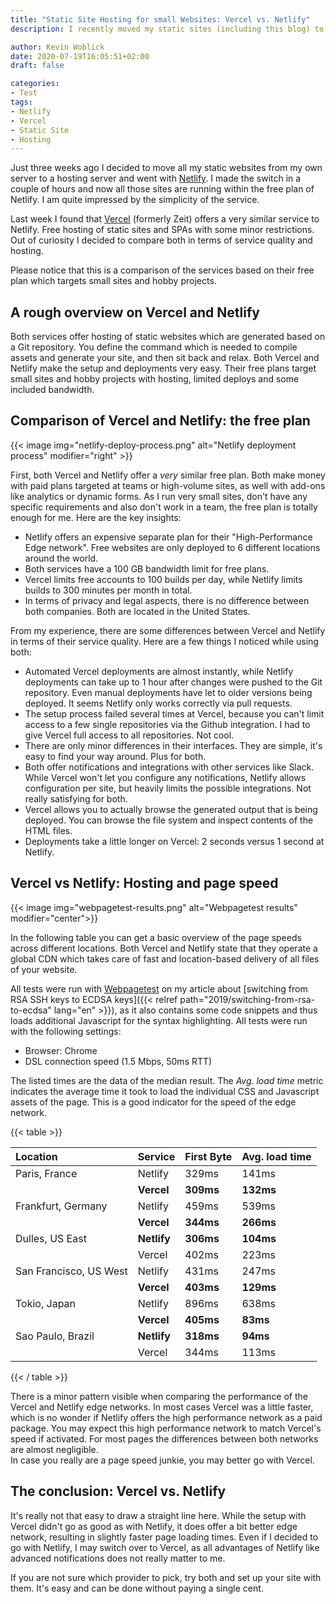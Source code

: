 ```yaml
---
title: "Static Site Hosting for small Websites: Vercel vs. Netlify"
description: I recently moved my static sites (including this blog) to Netlify. I later found that Vercel offers a very similar hosting so I decided to compare both services.

author: Kevin Woblick
date: 2020-07-19T16:05:51+02:00
draft: false

categories:
- Test
tags:
- Netlify
- Vercel
- Static Site
- Hosting
---
```


Just three weeks ago I decided to move all my static websites from my own server to a hosting server and went with [Netlify](https://www.netlify.com/). I made the switch in a couple of hours and now all those sites are running within the free plan of Netlify. I am quite impressed by the simplicity of the service.

Last week I found that [Vercel](https://vercel.com/) (formerly Zeit) offers a very similar service to Netlify. Free hosting of static sites and SPAs with some minor restrictions. Out of curiosity I decided to compare both in terms of service quality and hosting.

Please notice that this is a comparison of the services based on their free plan which targets small sites and hobby projects.


## A rough overview on Vercel and Netlify

Both services offer hosting of static websites which are generated based on a Git repository. You define the command which is needed to compile assets and generate your site, and then sit back and relax. Both Vercel and Netlify make the setup and deployments very easy. Their free plans target small sites and hobby projects with hosting, limited deploys and some included bandwidth. 


## Comparison of Vercel and Netlify: the free plan

{{< image img="netlify-deploy-process.png" alt="Netlify deployment process" modifier="right" >}}

First, both Vercel and Netlify offer a _very_ similar free plan. Both make money with paid plans targeted at teams or high-volume sites, as well with add-ons like analytics or dynamic forms. As I run very small sites, don't have any specific requirements and also don't work in a team, the free plan is totally enough for me. Here are the key insights:

* Netlify offers an expensive separate plan for their "High-Performance Edge network". Free websites are only deployed to 6 different locations around the world.
* Both services have a 100 GB bandwidth limit for free plans.
* Vercel limits free accounts to 100 builds per day, while Netlify limits builds to 300 minutes per month in total.
* In terms of privacy and legal aspects, there is no difference between both companies. Both are located in the United States.

From my experience, there are some differences between Vercel and Netlify in terms of their service quality. Here are a few things I noticed while using both:

* Automated Vercel deployments are almost instantly, while Netlify deployments can take up to 1 hour after changes were pushed to the Git repository. Even manual deployments have let to older versions being deployed. It seems Netlify only works correctly via pull requests.
* The setup process failed several times at Vercel, because you can't limit access to a few single repositories via the Github integration. I had to give Vercel full access to all repositories. Not cool.
* There are only minor differences in their interfaces. They are simple, it's easy to find your way around. Plus for both.
* Both offer notifications and integrations with other services like Slack. While Vercel won't let you configure any notifications, Netlify allows configuration per site, but heavily limits the possible integrations. Not really satisfying for both.
* Vercel allows you to actually browse the generated output that is being deployed. You can browse the file system and inspect contents of the HTML files.
* Deployments take a little longer on Vercel: 2 seconds versus 1 second at Netlify.


## Vercel vs Netlify: Hosting and page speed

{{< image img="webpagetest-results.png" alt="Webpagetest results" modifier="center">}}

In the following table you can get a basic overview of the page speeds across different locations. Both Vercel and Netlify state that they operate a global CDN which takes care of fast and location-based delivery of all files of your website.

All tests were run with [Webpagetest](https://www.webpagetest.org/) on my article about [switching from RSA SSH keys to ECDSA keys]({{< relref path="2019/switching-from-rsa-to-ecdsa" lang="en" >}}), as it also contains some code snippets and thus loads additional Javascript for the syntax highlighting. All tests were run with the following settings:

* Browser: Chrome
* DSL connection speed (1.5 Mbps, 50ms RTT)

The listed times are the data of the median result. The _Avg. load time_ metric indicates the average time it took to load the individual CSS and Javascript assets of the page. This is a good indicator for the speed of the edge network.

{{< table >}}

| Location | Service | First Byte | Avg. load time |
|:--------|:---------|:-----------|:---------------|
| Paris, France          | Netlify | 329ms | 141ms |
|                        | **Vercel**  | **309ms** | **132ms** |
| Frankfurt, Germany     | Netlify | 459ms | 539ms |
|                        | **Vercel** | **344ms** | **266ms** |
| Dulles, US East        | **Netlify** | **306ms** | **104ms** |
|                        | Vercel  | 402ms | 223ms |
| San Francisco, US West | Netlify | 431ms | 247ms |
|                        | **Vercel**  | **403ms** | **129ms** |
| Tokio, Japan           | Netlify | 896ms | 638ms |
|                        | **Vercel**  | **405ms** | **83ms** |
| Sao Paulo, Brazil      | **Netlify** | **318ms** | **94ms** |
|                        | Vercel  | 344ms | 113ms |

{{< / table >}}

There is a minor pattern visible when comparing the performance of the Vercel and Netlify edge networks. In most cases Vercel was a little faster, which is no wonder if Netlify offers the high performance network as a paid package. You may expect this high performance network to match Vercel's speed if activated. For most pages the differences between both networks are almost negligible.  
In case you really are a page speed junkie, you may better go with Vercel.


## The conclusion: Vercel vs. Netlify

It's really not that easy to draw a straight line here. While the setup with Vercel didn't go as good as with Netlify, it does offer a bit better edge network, resulting in slightly faster page loading times. Even if I decided to go with Netlify, I may switch over to Vercel, as all advantages of Netlify like advanced notifications does not really matter to me.

If you are not sure which provider to pick, try both and set up your site with them. It's easy and can be done without paying a single cent.
